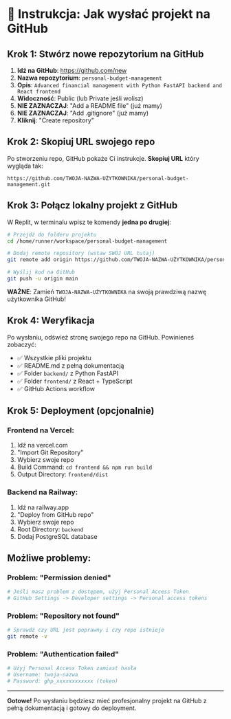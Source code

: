 # 🚀 Instrukcja: Jak wysłać projekt na GitHub

## Krok 1: Stwórz nowe repozytorium na GitHub

1. **Idź na GitHub**: https://github.com/new
2. **Nazwa repozytorium**: `personal-budget-management`
3. **Opis**: `Advanced financial management with Python FastAPI backend and React frontend`
4. **Widoczność**: Public (lub Private jeśli wolisz)
5. **NIE ZAZNACZAJ**: "Add a README file" (już mamy)
6. **NIE ZAZNACZAJ**: "Add .gitignore" (już mamy)
7. **Kliknij**: "Create repository"

## Krok 2: Skopiuj URL swojego repo

Po stworzeniu repo, GitHub pokaże Ci instrukcje. **Skopiuj URL** który wygląda tak:
```
https://github.com/TWOJA-NAZWA-UŻYTKOWNIKA/personal-budget-management.git
```

## Krok 3: Połącz lokalny projekt z GitHub

W Replit, w terminalu wpisz te komendy **jedna po drugiej**:

```bash
# Przejdź do folderu projektu
cd /home/runner/workspace/personal-budget-management

# Dodaj remote repository (wstaw SWÓJ URL tutaj)
git remote add origin https://github.com/TWOJA-NAZWA-UŻYTKOWNIKA/personal-budget-management.git

# Wyślij kod na GitHub
git push -u origin main
```

**WAŻNE**: Zamień `TWOJA-NAZWA-UŻYTKOWNIKA` na swoją prawdziwą nazwę użytkownika GitHub!

## Krok 4: Weryfikacja

Po wysłaniu, odśwież stronę swojego repo na GitHub. Powinieneś zobaczyć:
- ✅ Wszystkie pliki projektu
- ✅ README.md z pełną dokumentacją
- ✅ Folder `backend/` z Python FastAPI
- ✅ Folder `frontend/` z React + TypeScript
- ✅ GitHub Actions workflow

## Krok 5: Deployment (opcjonalnie)

### Frontend na Vercel:
1. Idź na vercel.com
2. "Import Git Repository"
3. Wybierz swoje repo
4. Build Command: `cd frontend && npm run build`
5. Output Directory: `frontend/dist`

### Backend na Railway:
1. Idź na railway.app
2. "Deploy from GitHub repo"
3. Wybierz swoje repo
4. Root Directory: `backend`
5. Dodaj PostgreSQL database

## Możliwe problemy:

### Problem: "Permission denied"
```bash
# Jeśli masz problem z dostępem, użyj Personal Access Token
# GitHub Settings -> Developer settings -> Personal access tokens
```

### Problem: "Repository not found"
```bash
# Sprawdź czy URL jest poprawny i czy repo istnieje
git remote -v
```

### Problem: "Authentication failed"
```bash
# Użyj Personal Access Token zamiast hasła
# Username: twoja-nazwa
# Password: ghp_xxxxxxxxxxxx (token)
```

---

**Gotowe!** Po wysłaniu będziesz mieć profesjonalny projekt na GitHub z pełną dokumentacją i gotowy do deployment.